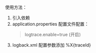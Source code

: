 使用方法：
1. 引入依赖
2. application.properties  配置文件配置：
   > logtrace.enable=true (开启)
3. logback.xml 配置参数添加  %X{traceId}

